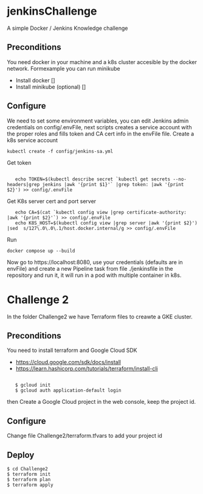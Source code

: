 # jenkinsChallenge
A simple Docker / Jenkins Knowledge challenge

## Preconditions
You need docker in your machine and  a k8s cluster accesible by the docker network. Formexample you can run minikube

- Install docker []
- Install minikube (optional) []

## Configure

We need to set some environment variables, you can edit Jenkins admin credentials on config/.envFile, next scripts creates a service account with the proper roles and fills token and CA cert info in the envFile file.
Create a k8s service account 
```    
kubectl create -f config/jenkins-sa.yml
```    

Get token
```    

   echo TOKEN=$(kubectl describe secret `kubectl get secrets --no-headers|grep jenkins |awk '{print $1}'` |grep token: |awk '{print $2}') >> config/.envFile
   ```    

Get K8s server cert and port server 
```    
   echo CA=$(cat `kubectl config view |grep certificate-authority: |awk '{print $2}'`) >> config/.envFile
   echo K8S_HOST=$(kubectl config view |grep server |awk '{print $2}') |sed  s/127\.0\.0\.1/host.docker.internal/g >> config/.envFile
   ```    

Run
```  
docker compose up --build
```    

Now go to https://localhost:8080, use your credentials (defaults are in envFile) and create a new Pipeline task from file ./jenkinsfile in the repository and run it, it will run in a pod with multiple container in k8s.

# Challenge 2

In the folder Challenge2 we have Terraform files to creawte a GKE cluster.

## Preconditions

You need to install terraform and Google Cloud SDK 

* https://cloud.google.com/sdk/docs/install
* https://learn.hashicorp.com/tutorials/terraform/install-cli
```    

   $ gcloud init
   $ gcloud auth application-default login
```    

then Create a Google Cloud project in the web console, keep the project id.

## Configure

Change file Challenge2/terraform.tfvars to add your project id

## Deploy

```
$ cd Challenge2
$ terraform init
$ terraform plan
$ terraform apply
```

